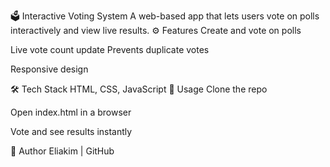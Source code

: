 🗳️ Interactive Voting System
A web-based app that lets users vote on polls interactively and view live results.
⚙️ Features
Create and vote on polls

Live vote count update
Prevents duplicate votes

Responsive design

🛠️ Tech Stack
HTML, CSS, JavaScript
🚀 Usage
Clone the repo

Open index.html in a browser

Vote and see results instantly

👤 Author
Eliakim | GitHub

















